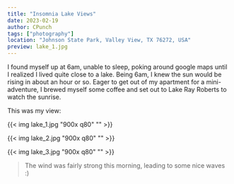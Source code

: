 ```yaml
---
title: "Insomnia Lake Views"
date: 2023-02-19
author: CPunch
tags: ["photography"]
location: "Johnson State Park, Valley View, TX 76272, USA"
preview: lake_1.jpg
---
```


I found myself up at 6am, unable to sleep,  poking around google maps until I realized I lived quite close to a lake. Being 6am, I knew the sun would be rising in about an hour or so. Eager to get out of my apartment for a mini-adventure, I brewed myself some coffee and set out to Lake Ray Roberts to watch the sunrise.

This was my view:

{{< img lake_1.jpg "900x q80" "" >}}

{{< img lake_2.jpg "900x q80" "" >}}

{{< img lake_3.jpg "900x q80" "" >}}
> The wind was fairly strong this morning, leading to some nice waves :)
